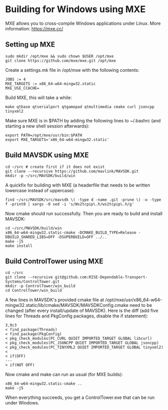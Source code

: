 # Building for Windows using MXE

MXE allows you to cross-compile Windows applications under Linux. More information: https://mxe.cc/

## Setting up MXE

    sudo mkdir /opt/mxe && sudo chown $USER /opt/mxe
    git clone https://github.com/mxe/mxe.git /opt/mxe

Create a settings.mk file in /opt/mxe with the following contents:

    JOBS := 4
    MXE_TARGETS := x86_64-w64-mingw32.static
    MXE_USE_CCACHE=

Build MXE, this will take a while:

`make qtbase qtserialport qtgamepad qtmultimedia cmake curl jsoncpp tinyxml2`

Make sure MXE is in $PATH by adding the following lines to ~/.bashrc (and starting a new shell session afterwards):

    export PATH=/opt/mxe/usr/bin:$PATH
    export MXE_TARGETS='x86_64-w64-mingw32.static'

## Build MAVSDK using MXE

    cd ~/src # create first if it does not exist
    git clone --recursive https://github.com/mavlink/MAVSDK.git
    mkdir -p ~/src/MAVSDK/build/win

A quickfix for building with MXE (a headerfile that needs to be written lowercase instead of uppercase):

`find ~/src/MAVSDK/src/mavsdk \( -type d -name .git -prune \) -o -type f -print0 | xargs -0 sed -i 's/Ws2tcpip\.h/ws2tcpip\.h/g'`

Now cmake should run successfully. Then you are ready to build and install MAVSDK:

    cd ~/src/MAVSDK/build/win
    x86_64-w64-mingw32.static-cmake -DCMAKE_BUILD_TYPE=Release -DBUILD_SHARED_LIBS=OFF -DSUPERBUILD=OFF ../..
    make -j5
    make install

## Build ControlTower using MXE

    cd ~/src
    git clone --recursive git@github.com:RISE-Dependable-Transport-Systems/ControlTower.git
    mkdir -p ControlTower/win_build
    cd ControlTower/win_build

A few lines in MAVSDK's provided cmake file at /opt/mxe/usr/x86_64-w64-mingw32.static/lib/cmake/MAVSDK/MAVSDKConfig.cmake need to be changed (after every install/update of MAVSDK). Here is the diff (add five lines for Threads and PkgConfig packages, disable the if statement):

    3,9c3
    < find_package(Threads)
    < find_package(PkgConfig)
    < pkg_check_modules(PC_CURL QUIET IMPORTED_TARGET GLOBAL libcurl)
    < pkg_check_modules(PC_JSONCPP QUIET IMPORTED_TARGET GLOBAL jsoncpp)
    < pkg_check_modules(PC_TINYXML2 QUIET IMPORTED_TARGET GLOBAL tinyxml2)
    < 
    < if(OFF)
    ---
    > if(NOT OFF)

Now cmake and make can run as usual (for MXE builds):

    x86_64-w64-mingw32.static-cmake ..
    make -j5

When everything succeeds, you get a ControlTower.exe that can be run under Windows.

